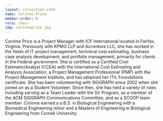 ```yaml
---
layout: collection-item
name: Corinne Price
member-order: 0
role: chair
img: corinneprice.jpg
---
```

Corinne Price is a Project Manager with ICF International located in Fairfax, Virginia. Previously with KPMG LLP and Accenture LLC, she has worked in the fields of IT project management, technical cost estimating, business case analysis development, and portfolio management, primarily for clients in the Federal government. She is certified as a Certified Cost Estimator/Analyst (CCEA) with the International Cost Estimating and Analysis Association, a Project Management Professional (PMP) with the Project Management Institute, and has obtained her ITIL Foundations certificate. She has been volunteering with SIGGRAPH since 2002 when she joined on as a Student Volunteer. Since then, she has held a variety of roles including serving as a Team Leader with the SV Program, as a member of the ACM SIGGRAPH Communications Committee, and as a SCOOP team member. Corinne earned a a B.S. in Biological Engineering with a Biomedical Engineering minor and a Masters of Engineering in Biological Engineering from Cornell University.